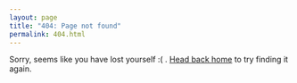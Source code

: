 ```yaml
---
layout: page
title: "404: Page not found"
permalink: 404.html
---
```


<p class="lead">Sorry, seems like you have lost yourself :( . <a href="{{ site.baseurl }}/">Head back home</a> to try finding it again.</p>
